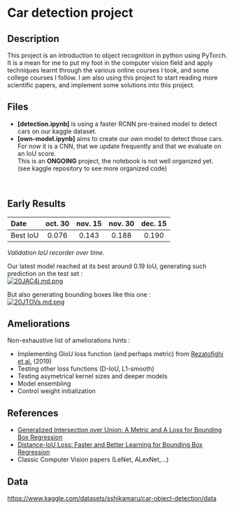 # Car detection project

## Description
This project is an introduction to object recognition in python using PyTorch. <br>
It is a mean for me to put my foot in the computer vision field and apply techniques learnt
through the various online courses I took, and some college courses I follow.
I am also using this project to start reading more scientific papers, and implement some solutions into this project.<br>

## Files
- <b>[detection.ipynb]</b> is using a faster RCNN pre-trained model to detect cars on our kaggle dataset. <br>
- <b>[own-model.ipynb]</b> aims to create our own model to detect those cars. For now it is a CNN, that we update frequently and that we evaluate on an IoU score.<br>
This is an <b>ONGOING</b> project, the notebook is not well organized yet. (see kaggle repository to see more organized code)<br>
<br>

## Early Results

| Date	   | oct. 30 | nov. 15 | nov. 30 | dec. 15 |
| :------- | :-----: | :-----: | :-----: | :-----: |
| Best IoU | 0.076   | 0.143   | 0.188   |  0.190  |

<i>Validation IoU recorder over time.</i><br>

Our latest model reached at its best around 0.19 IoU, generating such prediction on the test set :<br>
[![20JAC4j.md.png](https://iili.io/20JAC4j.md.png)](https://freeimage.host/i/20JAC4j)

But also generating bounding boxes like this one :<br>
[![20JTOVs.md.png](https://iili.io/20JTOVs.md.png)](https://freeimage.host/i/20JTOVs)

## Ameliorations
Non-exhaustive list of ameliorations hints :
- Implementing GIoU loss function (and perhaps metric) from [Rezatofighi et al.](https://giou.stanford.edu/GIoU.pdf) (2019)
- Testing other loss functions (D-IoU, L1-smooth)
- Testing asymetrical kernel sizes and deeper models
- Model ensembling
- Control weight initialization 

## References
- [Generalized Intersection over Union: A Metric and A Loss for Bounding Box
Regression](https://giou.stanford.edu/GIoU.pdf) <br>
- [Distance-IoU Loss: Faster and Better Learning for Bounding Box Regression](https://cdn.aaai.org/ojs/6999/6999-13-10228-1-10-20200525.pdf)
- Classic Computer Vision papers (LeNet, ALexNet,...)

## Data
https://www.kaggle.com/datasets/sshikamaru/car-object-detection/data

